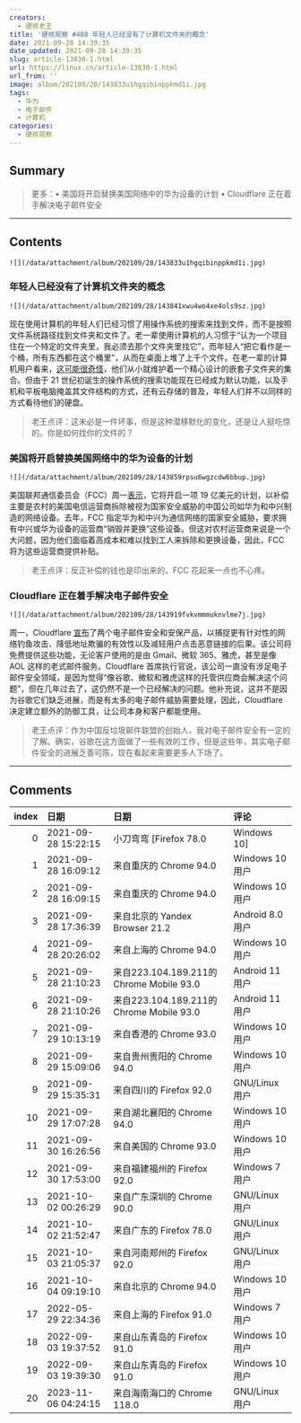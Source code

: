 ```yaml
---
creators:
  - 硬核老王
title: '硬核观察 #408 年轻人已经没有了计算机文件夹的概念'
date: 2021-09-28 14:39:35
date_updated: 2021-09-28 14:39:35
slug: article-13830-1.html
url: https://linux.cn/article-13830-1.html
url_from: ''
image: album/202109/28/143833u1hgqibinppkmd1i.jpg
tags:
  - 华为
  - 电子邮件
  - 计算机
categories:
  - 硬核观察
---
```


## Summary

> 更多：• 美国将开启替换美国网络中的华为设备的计划 • Cloudflare 正在着手解决电子邮件安全

***

<!-- more -->

## Contents

`![](/data/attachment/album/202109/28/143833u1hgqibinppkmd1i.jpg)`

### 年轻人已经没有了计算机文件夹的概念

`![](/data/attachment/album/202109/28/143841xwu4wo4xe4ols9sz.jpg)`

现在使用计算机的年轻人们已经习惯了用操作系统的搜索来找到文件，而不是按照文件系统路径找到文件夹和文件了。老一辈使用计算机的人习惯于“认为一个项目住在一个特定的文件夹里，我必须去那个文件夹里找它”，而年轻人“把它看作是一个桶，所有东西都在这个桶里”，从而在桌面上堆了上千个文件。在老一辈的计算机用户看来，[这可能很奇怪](https://www.theverge.com/22684730/students-file-folder-directory-structure-education-gen-z)，他们从小就维护着一个精心设计的嵌套子文件夹的集合。但由于 21 世纪初诞生的操作系统的搜索功能现在已经成为默认功能，以及手机和平板电脑掩盖其文件结构的方式，还有云存储的普及，年轻人们并不以同样的方式看待他们的硬盘。

> 
> 老王点评：这未必是一件坏事，但是这种潜移默化的变化，还是让人挺吃惊的。你是如何找你的文件的？
> 
> 
> 

### 美国将开启替换美国网络中的华为设备的计划

`![](/data/attachment/album/202109/28/143859rpsu6wgzcdw6bbup.jpg)`

美国联邦通信委员会（FCC）周一[表示](https://www.reuters.com/business/media-telecom/us-open-program-replace-huawei-equipment-us-networks-2021-09-27/)，它将开启一项 19 亿美元的计划，以补偿主要是农村的美国电信运营商拆除被视为国家安全威胁的中国公司如华为和中兴制造的网络设备。去年，FCC 指定华为和中兴为通信网络的国家安全威胁，要求拥有中兴或华为设备的运营商“销毁并更换”这些设备。但这对农村运营商来说是一个大问题，因为他们面临着高成本和难以找到工人来拆除和更换设备，因此，FCC 将为这些运营商提供补贴。

> 
> 老王点评：反正补偿的钱也是印出来的，FCC 花起来一点也不心疼。
> 
> 
> 

### Cloudflare 正在着手解决电子邮件安全

`![](/data/attachment/album/202109/28/143919fvkvmmmuknvlme7j.jpg)`

周一，Cloudflare [宣布](https://www.wired.com/story/cloudflare-taking-a-shot-at-email-security/)了两个电子邮件安全和安保产品，以捕捉更有针对性的网络钓鱼攻击、降低地址欺骗的有效性以及减轻用户点击恶意链接的后果。该公司将免费提供这些功能，无论客户使用的是由 Gmail、微软 365、雅虎，甚至是像 AOL 这样的老式邮件服务。Cloudflare 首席执行官说，该公司一直没有涉足电子邮件安全领域，是因为觉得“像谷歌、微软和雅虎这样的托管供应商会解决这个问题”，但在几年过去了，这仍然不是一个已经解决的问题。他补充说，这并不是因为谷歌它们缺乏进展，而是有太多的电子邮件威胁需要处理，因此，Cloudflare 决定建立额外的防御工具，让公司本身和客户都能使用。

> 
> 老王点评：作为中国反垃圾邮件联盟的创始人，我对电子邮件安全有一定的了解。确实，谷歌在这方面做了一些有效的工作，但是这些年，其实电子邮件安全的进展乏善可陈，现在看起来需要更多人下场了。
> 
> 
>

***

## Comments

|   index | 日期                | 日期                                                     | 评论                                                                          |
|--------:|:--------------------|:---------------------------------------------------------|:------------------------------------------------------------------------------|
|       0 | 2021-09-28 15:22:15 | 小刀弯弯 [Firefox 78.0|Windows 10]                       | 所有的钱都是印出来的吧。                                                      |
|       1 | 2021-09-28 16:09:12 | 来自重庆的 Chrome 94.0|Windows 10 用户                   | 我不用登录就能评论，这是www史上最友好的网站                                   |
|       2 | 2021-09-28 16:09:15 | 来自重庆的 Chrome 94.0|Windows 10 用户                   | 我不用登录就能评论，这是www史上最友好的网站                                   |
|       3 | 2021-09-28 17:36:39 | 来自北京的 Yandex Browser 21.2|Android 8.0 用户          | 真的不登陆就能发表评论？                                                      |
|       4 | 2021-09-28 20:26:02 | 来自上海的 Chrome 94.0|Windows 10 用户                   | 试下不登陆评论                                                                |
|       5 | 2021-09-28 21:10:23 | 来自223.104.189.211的 Chrome Mobile 93.0|Android 11 用户 | 直接搜索文件是因为懒吧                                                        |
|       6 | 2021-09-28 21:10:26 | 来自223.104.189.211的 Chrome Mobile 93.0|Android 11 用户 | 直接搜索文件是因为懒吧                                                        |
|       7 | 2021-09-29 10:13:19 | 来自香港的 Chrome 93.0|Windows 10 用户                   | 记着文件名当然可以直接搜索                                                    |
|       8 | 2021-09-29 15:09:06 | 来自贵州贵阳的 Chrome 94.0|Windows 10 用户               | 靠脑子                                                                        |
|       9 | 2021-09-29 15:35:31 | 来自四川的 Firefox 92.0|GNU/Linux 用户                   | 硬币不是                                                                      |
|      10 | 2021-09-29 17:07:28 | 来自湖北襄阳的 Chrome 94.0|Windows 10 用户               | 可真行                                                                        |
|      11 | 2021-09-30 16:26:56 | 来自美国的 Chrome 93.0|Windows 10 用户                   | 只记得分类当然可以去文件夹, 只记得文件名当然只能搜索.                         |
|      12 | 2021-09-30 17:53:00 | 来自福建福州的 Firefox 92.0|Windows 7 用户               | 不登陆评论，娃哈哈。。。。。                                                  |
|      13 | 2021-10-02 00:26:29 | 来自广东深圳的 Chrome 90.0|GNU/Linux 用户                | 没有文件夹归类，只能靠记忆了，脑子不好使就惨了                                |
|      14 | 2021-10-02 21:52:47 | 来自广东的 Firefox 78.0|GNU/Linux 用户                   | 这不挺好的吗，总要向前看                                                      |
|      15 | 2021-10-03 21:05:37 | 来自河南郑州的 Firefox 92.0|GNU/Linux 用户               | 我也来试试能不能评论                                                          |
|      16 | 2021-10-04 09:19:10 | 来自北京的 Chrome 94.0|Windows 10 用户                   | 打开app听听歌、看看图片视频的，当然不需要找什么文件夹了。上班工作用电脑的试试 |
|      17 | 2022-05-29 22:34:36 | 来自上海的 Firefox 91.0|Windows 7 用户                   | 我也来试试能不能评论                                                          |
|      18 | 2022-09-03 19:37:52 | 来自山东青岛的 Firefox 91.0|Windows 10 用户              | 我也是firefox 91                                                              |
|      19 | 2022-09-03 19:39:30 | 来自山东青岛的 Firefox 91.0|Windows 10 用户              | 识别错了，我不是windows10,我是linux 哈哈                                      |
|      20 | 2023-11-06 04:24:15 | 来自海南海口的 Chrome 118.0|GNU/Linux 用户               | 我也来试试                                                                    |
